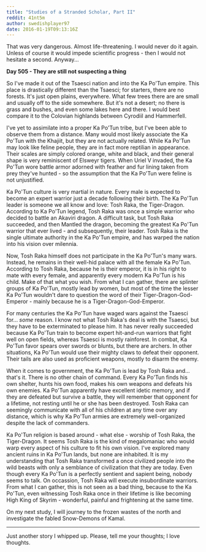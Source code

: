 ```yaml
---
title: "Studies of a Stranded Scholar, Part II"
reddit: 41nt5m
author: swedishplayer97
date: 2016-01-19T09:13:16Z
---
```


That was very dangerous. Almost life-threatening. I would never do it again. Unless of course it would impede scientific progress - then I would not hesitate a second. Anyway...

**Day 505 - They are still not suspecting a thing**

So I've made it out of the Tsaesci nation and into the Ka Po'Tun empire. This place is drastically different than the Tsaesci; for starters, there are no forests. It's just open plains, everywhere. What few trees there are are small and usually off to the side somewhere. But it's not a desert; no there is grass and bushes, and even some lakes here and there. I would best compare it to the Colovian highlands between Cyrodiil and Hammerfell.

I've yet to assimilate into a proper Ka Po'Tun tribe, but I've been able to observe them from a distance. Many would most likely associate the Ka Po'Tun with the Khajiit, but they are not actually related. While Ka Po'Tun may look like feline people, they are in fact more reptilian in appearance. Their scales are simply colored orange, white and black, and their general shape is very reminiscent of Elsweyr tigers. When Uriel V invaded, the Ka Po'Tun wore battle armor adorned with feather and fur lining taken from prey they've hunted - so the assumption that the Ka Po'Tun were feline is not unjustified.

Ka Po'Tun culture is very martial in nature. Every male is expected to become an expert warrior just a decade following their birth. The Ka Po'Tun leader is someone we all know and love: Tosh Raka, the Tiger-Dragon. According to Ka Po'Tun legend, Tosh Raka was once a simple warrior who decided to battle an Akaviri dragon. A difficult task, but Tosh Raka succeeded, and then Mantled the dragon, becoming the greatest Ka Po'Tun warrior that ever lived - and subsequently, their leader. Tosh Raka is the single ultimate authority in the Ka Po'Tun empire, and has warped the nation into his vision over milennia.

Now, Tosh Raka himself does not participate in the Ka Po'Tun's many wars. Instead, he remains in their well-hid palace with all the female Ka Po'Tun. According to Tosh Raka, because he is their emperor, it is in his right to mate with every female, and apparently every modern Ka Po'Tun is his child. Make of that what you wish. From what I can gather, there are splinter groups of Ka Po'Tun, mostly lead by women, but most of the time the lesser Ka Po'Tun wouldn't dare to question the word of their Tiger-Dragon-God-Emperor - mainly because he is a Tiger-Dragon-God-Emperor.

For many centuries the Ka Po'Tun have waged wars against the Tsaesci for... *some* reason. I know not what Tosh Raka's deal is with the Tsaesci, but they have to be exterminated to please him. It has never really succeeded because Ka Po'Tun train to become expert hit-and-run warriors that fight well on open fields, whereas Tsaesci is mostly rainforest. In combat, Ka Po'Tun favor spears over swords or blunts, but there are archers. In other situations, Ka Po'Tun would use their mighty claws to defeat their opponent. Their tails are also used as proficient weapons, mostly to disarm the enemy.

When it comes to government, the Ka Po'Tun is lead by Tosh Raka and... that's it. There is no other chain of command. Every Ka Po'Tun finds his own shelter, hunts his own food, makes his own weapons and defeats his own enemies. Ka Po'Tun apparently have excellent idetic memory, and if they are defeated but survive a battle, they will remember that opponent for a lifetime, not resting until he or she has been destroyed. Tosh Raka can seemingly communicate with all of his children at any time over any distance, which is why Ka Po'Tun armies are extremely well-organized despite the lack of commanders.

Ka Po'Tun religion is based around - what else - worship of Tosh Raka, the Tiger-Dragon. It seems Tosh Raka is the kind of megalomaniac who would warp every aspect of his culture to fit his own vision. I've explored many ancient ruins in Ka Po'Tun lands, but none are inhabited. It is my understanding that Tosh Raka transformed a once civilized people into the wild beasts with only a semblance of civilization that they are today. Even though every Ka Po'Tun is a perfectly sentient and sapient being, nobody seems to talk. On occassion, Tosh Raka will execute insubordinate warriors. From what I can gather, this is not seen as a bad thing, because to the Ka Po'Tun, even witnessing Tosh Raka once in their lifetime is like becoming High King of Skyrim - wonderful, painful and frightening at the same time.

On my next study, I will journey to the frozen wastes of the north and investigate the fabled Snow-Demons of Kamal.

---
Just another story I whipped up. Please, tell me your thoughts; I love thoughts.
